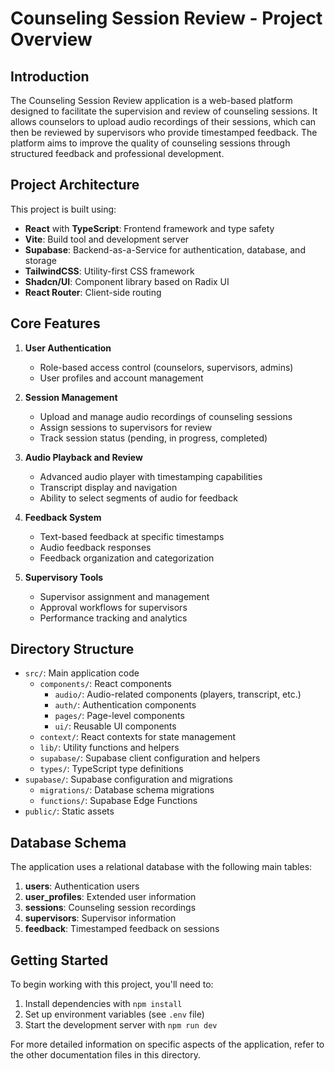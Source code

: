 # Counseling Session Review - Project Overview

## Introduction

The Counseling Session Review application is a web-based platform designed to facilitate the supervision and review of counseling sessions. It allows counselors to upload audio recordings of their sessions, which can then be reviewed by supervisors who provide timestamped feedback. The platform aims to improve the quality of counseling sessions through structured feedback and professional development.

## Project Architecture

This project is built using:

- **React** with **TypeScript**: Frontend framework and type safety
- **Vite**: Build tool and development server
- **Supabase**: Backend-as-a-Service for authentication, database, and storage
- **TailwindCSS**: Utility-first CSS framework
- **Shadcn/UI**: Component library based on Radix UI
- **React Router**: Client-side routing

## Core Features

1. **User Authentication**
   - Role-based access control (counselors, supervisors, admins)
   - User profiles and account management

2. **Session Management**
   - Upload and manage audio recordings of counseling sessions
   - Assign sessions to supervisors for review
   - Track session status (pending, in progress, completed)

3. **Audio Playback and Review**
   - Advanced audio player with timestamping capabilities
   - Transcript display and navigation
   - Ability to select segments of audio for feedback

4. **Feedback System**
   - Text-based feedback at specific timestamps
   - Audio feedback responses
   - Feedback organization and categorization

5. **Supervisory Tools**
   - Supervisor assignment and management
   - Approval workflows for supervisors
   - Performance tracking and analytics

## Directory Structure

- `src/`: Main application code
  - `components/`: React components
    - `audio/`: Audio-related components (players, transcript, etc.)
    - `auth/`: Authentication components
    - `pages/`: Page-level components
    - `ui/`: Reusable UI components
  - `context/`: React contexts for state management
  - `lib/`: Utility functions and helpers
  - `supabase/`: Supabase client configuration and helpers
  - `types/`: TypeScript type definitions
- `supabase/`: Supabase configuration and migrations
  - `migrations/`: Database schema migrations
  - `functions/`: Supabase Edge Functions
- `public/`: Static assets

## Database Schema

The application uses a relational database with the following main tables:

1. **users**: Authentication users
2. **user_profiles**: Extended user information
3. **sessions**: Counseling session recordings
4. **supervisors**: Supervisor information
5. **feedback**: Timestamped feedback on sessions

## Getting Started

To begin working with this project, you'll need to:

1. Install dependencies with `npm install`
2. Set up environment variables (see `.env` file)
3. Start the development server with `npm run dev`

For more detailed information on specific aspects of the application, refer to the other documentation files in this directory. 